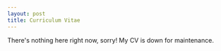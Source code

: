 ```yaml
---
layout: post
title: Curriculum Vitae
---
```


There's nothing here right now, sorry! My CV is down for maintenance.

